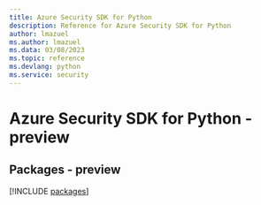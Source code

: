 ```yaml
---
title: Azure Security SDK for Python
description: Reference for Azure Security SDK for Python
author: lmazuel
ms.author: lmazuel
ms.data: 03/08/2023
ms.topic: reference
ms.devlang: python
ms.service: security
---
```

# Azure Security SDK for Python - preview
## Packages - preview
[!INCLUDE [packages](security-index.md)]